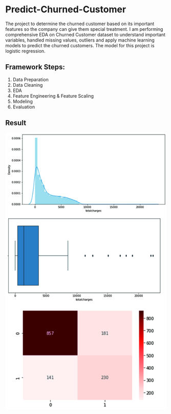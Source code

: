 # Predict-Churned-Customer

The project to determine the churned customer based on its important features so the company can give them special treatment. I am performing comprehensive EDA on Churned Customer dataset to understand important variables, handled missing values, outliers and apply machine learning models to predict the churned customers. The model for this project is logistic regression.

## Framework Steps:

1. Data Preparation
2. Data Cleaning
3. EDA
4. Feature Engineering & Feature Scaling
5. Modeling
6. Evaluation

## Result

<img src="cc.jpg"/>
